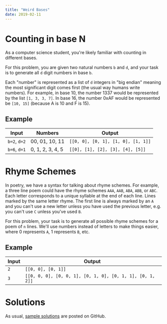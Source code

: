 ```yaml
---
title: "Weird Bases"
date: 2019-02-11
---
```


# Counting in base N

As a computer science student, you're likely familiar with counting in different bases.

For this problem, you are given two natural numbers `b` and `d`, and your task is to generate all `d` digit numbers in base `b`.

Each "number" is represented as a list of `d` integers in "big endian" meaning the most significant digit comes first (the usual way humans write numbers). For example, in base 10, the number 1337 would be represented by the list `[1, 3, 3, 7]`. In base 16, the number 0xAF would be represented be `[10, 15]` (because A is 10 and F is 15).

## Example

| Input        | Numbers          | Output                             |
|--------------|------------------|------------------------------------|
| `b=2`, `d=2` | 00, 01, 10, 11   | `[[0, 0], [0, 1], [1, 0], [1, 1]]` |
| `b=6`, `d=1` | 0, 1, 2, 3, 4, 5 | `[[0], [1], [2], [3], [4], [5]]`   |


# Rhyme Schemes

In poetry, we have a syntax for talking about rhyme schemes. For example, a three line poem could have the rhyme schemes `AAA`, `AAB`, `ABA`, `ABB`, or `ABC`. Each letter corresponds to a unique syllable at the end of each line. Lines marked by the same letter rhyme. The first line is always marked by an `A` and you can't use a new letter unless you have used the previous letter, e.g. you can't use `C` unless you've used `B`.

For this problem, your task is to generate all possible rhyme schemes for a poem of `n` lines. We'll use numbers instead of letters to make things easier, where 0 represents `A`, 1 represents `B`, etc.

## Example

| Input | Output                                                    |
|-------|-----------------------------------------------------------|
| `2`   | `[[0, 0], [0, 1]]`                                        |
| `3`   | `[[0, 0, 0], [0, 0, 1], [0, 1, 0], [0, 1, 1], [0, 1, 2]]` |


# Solutions

As usual, [sample solutions][csip-uga/archive] are posted on GitHub.

[csip-uga/archive]: https://github.com/csip-uga/archive
